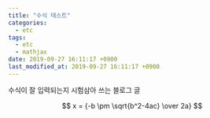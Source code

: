 ```yaml
---
title: "수식 테스트"
categories:
  - etc
tags:
  - etc
  - mathjax
date: 2019-09-27 16:11:17 +0900
last_modified_at: 2019-09-27 16:11:17 +0900
---
```

수식이 잘 입력되는지 시험삼아 쓰는 블로그 글

$$
x = {-b \pm \sqrt{b^2-4ac} \over 2a}
$$
